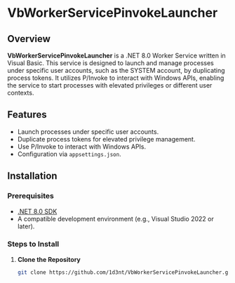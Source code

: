 # VbWorkerServicePinvokeLauncher

## Overview

**VbWorkerServicePinvokeLauncher** is a .NET 8.0 Worker Service written in Visual Basic. This service is designed to launch and manage processes under specific user accounts, such as the SYSTEM account, by duplicating process tokens. It utilizes P/Invoke to interact with Windows APIs, enabling the service to start processes with elevated privileges or different user contexts.

## Features

- Launch processes under specific user accounts.
- Duplicate process tokens for elevated privilege management.
- Use P/Invoke to interact with Windows APIs.
- Configuration via `appsettings.json`.

## Installation

### Prerequisites

- [.NET 8.0 SDK](https://dotnet.microsoft.com/download/dotnet/8.0)
- A compatible development environment (e.g., Visual Studio 2022 or later).

### Steps to Install

1. **Clone the Repository**

   ```bash
   git clone https://github.com/1d3nt/VbWorkerServicePinvokeLauncher.git
